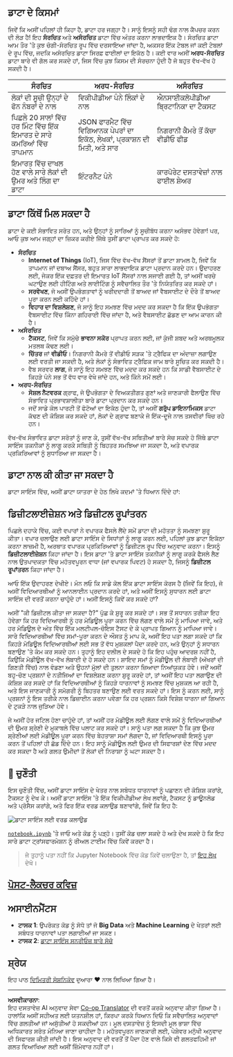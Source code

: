 <!--
CO_OP_TRANSLATOR_METADATA:
{
  "original_hash": "a0516588d172f82f35f7a0d4a001e5d0",
  "translation_date": "2025-09-06T08:19:39+00:00",
  "source_file": "1-Introduction/01-defining-data-science/README.md",
  "language_code": "pa"
}
-->
## ਡਾਟਾ ਦੇ ਕਿਸਮਾਂ

ਜਿਵੇਂ ਕਿ ਅਸੀਂ ਪਹਿਲਾਂ ਹੀ ਕਿਹਾ ਹੈ, ਡਾਟਾ ਹਰ ਜਗ੍ਹਾ ਹੈ। ਸਾਨੂੰ ਇਸਨੂੰ ਸਹੀ ਢੰਗ ਨਾਲ ਕੈਪਚਰ ਕਰਨ ਦੀ ਲੋੜ ਹੈ! ਇਹ **ਸੰਰਚਿਤ** ਅਤੇ **ਅਸੰਰਚਿਤ** ਡਾਟਾ ਵਿੱਚ ਅੰਤਰ ਕਰਨਾ ਲਾਭਦਾਇਕ ਹੈ। ਸੰਰਚਿਤ ਡਾਟਾ ਆਮ ਤੌਰ 'ਤੇ ਕੁਝ ਚੰਗੀ-ਸੰਰਚਿਤ ਰੂਪ ਵਿੱਚ ਦਰਸਾਇਆ ਜਾਂਦਾ ਹੈ, ਅਕਸਰ ਇੱਕ ਟੇਬਲ ਜਾਂ ਕਈ ਟੇਬਲਾਂ ਦੇ ਰੂਪ ਵਿੱਚ, ਜਦਕਿ ਅਸੰਰਚਿਤ ਡਾਟਾ ਸਿਰਫ਼ ਫਾਈਲਾਂ ਦਾ ਇਕੱਠ ਹੈ। ਕਈ ਵਾਰ ਅਸੀਂ **ਅਰਧ-ਸੰਰਚਿਤ** ਡਾਟਾ ਬਾਰੇ ਵੀ ਗੱਲ ਕਰ ਸਕਦੇ ਹਾਂ, ਜਿਸ ਵਿੱਚ ਕੁਝ ਕਿਸਮ ਦੀ ਸੰਰਚਨਾ ਹੁੰਦੀ ਹੈ ਜੋ ਬਹੁਤ ਵੱਖ-ਵੱਖ ਹੋ ਸਕਦੀ ਹੈ।

| ਸੰਰਚਿਤ                                                                   | ਅਰਧ-ਸੰਰਚਿਤ                                                                                  | ਅਸੰਰਚਿਤ                            |
| -------------------------------------------------------------------------- | -------------------------------------------------------------------------------------------- | ----------------------------------- |
| ਲੋਕਾਂ ਦੀ ਸੂਚੀ ਉਨ੍ਹਾਂ ਦੇ ਫੋਨ ਨੰਬਰਾਂ ਦੇ ਨਾਲ                                 | ਵਿਕੀਪੀਡੀਆ ਪੰਨੇ ਲਿੰਕਾਂ ਦੇ ਨਾਲ                                                                  | ਐਨਸਾਈਕਲੋਪੀਡੀਆ ਬ੍ਰਿਟਾਨਿਕਾ ਦਾ ਟੈਕਸਟ |
| ਪਿਛਲੇ 20 ਸਾਲਾਂ ਵਿੱਚ ਹਰ ਮਿੰਟ ਵਿੱਚ ਇੱਕ ਇਮਾਰਤ ਦੇ ਸਾਰੇ ਕਮਰਿਆਂ ਵਿੱਚ ਤਾਪਮਾਨ   | JSON ਫਾਰਮੈਟ ਵਿੱਚ ਵਿਗਿਆਨਕ ਪੇਪਰਾਂ ਦਾ ਇਕੱਠ, ਲੇਖਕਾਂ, ਪ੍ਰਕਾਸ਼ਨ ਦੀ ਮਿਤੀ, ਅਤੇ ਸਾਰ                                                        | ਨਿਗਰਾਨੀ ਕੈਮਰੇ ਤੋਂ ਕੱਚਾ ਵੀਡੀਓ ਫੀਡ     |
| ਇਮਾਰਤ ਵਿੱਚ ਦਾਖਲ ਹੋਣ ਵਾਲੇ ਸਾਰੇ ਲੋਕਾਂ ਦੀ ਉਮਰ ਅਤੇ ਲਿੰਗ ਦਾ ਡਾਟਾ               | ਇੰਟਰਨੈਟ ਪੰਨੇ                                                                                 | ਕਾਰਪੋਰੇਟ ਦਸਤਾਵੇਜ਼ਾਂ ਨਾਲ ਫਾਈਲ ਸ਼ੇਅਰ |

## ਡਾਟਾ ਕਿੱਥੋਂ ਮਿਲ ਸਕਦਾ ਹੈ

ਡਾਟਾ ਦੇ ਕਈ ਸੰਭਾਵਿਤ ਸਰੋਤ ਹਨ, ਅਤੇ ਉਨ੍ਹਾਂ ਨੂੰ ਸਾਰਿਆਂ ਨੂੰ ਸੂਚੀਬੱਧ ਕਰਨਾ ਅਸੰਭਵ ਹੋਵੇਗਾ! ਪਰ, ਆਓ ਕੁਝ ਆਮ ਜਗ੍ਹਾਂ ਦਾ ਜ਼ਿਕਰ ਕਰੀਏ ਜਿੱਥੇ ਤੁਸੀਂ ਡਾਟਾ ਪ੍ਰਾਪਤ ਕਰ ਸਕਦੇ ਹੋ:

* **ਸੰਰਚਿਤ**
  - **Internet of Things** (IoT), ਜਿਸ ਵਿੱਚ ਵੱਖ-ਵੱਖ ਸੈਂਸਰਾਂ ਤੋਂ ਡਾਟਾ ਸ਼ਾਮਲ ਹੈ, ਜਿਵੇਂ ਕਿ ਤਾਪਮਾਨ ਜਾਂ ਦਬਾਅ ਸੈਂਸਰ, ਬਹੁਤ ਸਾਰਾ ਲਾਭਦਾਇਕ ਡਾਟਾ ਪ੍ਰਦਾਨ ਕਰਦੇ ਹਨ। ਉਦਾਹਰਣ ਲਈ, ਜੇਕਰ ਇੱਕ ਦਫ਼ਤਰ ਦੀ ਇਮਾਰਤ IoT ਸੈਂਸਰਾਂ ਨਾਲ ਸਜਾਈ ਗਈ ਹੈ, ਤਾਂ ਅਸੀਂ ਖਰਚੇ ਘਟਾਉਣ ਲਈ ਹੀਟਿੰਗ ਅਤੇ ਲਾਈਟਿੰਗ ਨੂੰ ਸਵੈਚਾਲਿਤ ਤੌਰ 'ਤੇ ਨਿਯੰਤਰਿਤ ਕਰ ਸਕਦੇ ਹਾਂ।
  - **ਸਰਵੇਖਣ**, ਜੋ ਅਸੀਂ ਉਪਭੋਗਤਾਵਾਂ ਨੂੰ ਖਰੀਦਦਾਰੀ ਤੋਂ ਬਾਅਦ ਜਾਂ ਵੈਬਸਾਈਟ ਦੇ ਦੌਰੇ ਤੋਂ ਬਾਅਦ ਪੂਰਾ ਕਰਨ ਲਈ ਕਹਿੰਦੇ ਹਾਂ।
  - **ਵਿਹਾਰ ਦਾ ਵਿਸ਼ਲੇਸ਼ਣ**, ਜੋ ਸਾਨੂੰ ਇਹ ਸਮਝਣ ਵਿੱਚ ਮਦਦ ਕਰ ਸਕਦਾ ਹੈ ਕਿ ਇੱਕ ਉਪਭੋਗਤਾ ਵੈਬਸਾਈਟ ਵਿੱਚ ਕਿੰਨਾ ਗਹਿਰਾਈ ਵਿੱਚ ਜਾਂਦਾ ਹੈ, ਅਤੇ ਵੈਬਸਾਈਟ ਛੱਡਣ ਦਾ ਆਮ ਕਾਰਨ ਕੀ ਹੈ।
* **ਅਸੰਰਚਿਤ**
  - **ਟੈਕਸਟ**, ਜਿਵੇਂ ਕਿ ਸਮੁੱਚੇ **ਭਾਵਨਾ ਸਕੋਰ** ਪ੍ਰਾਪਤ ਕਰਨ ਲਈ, ਜਾਂ ਕੁੰਜੀ ਸ਼ਬਦ ਅਤੇ ਅਰਥਮੂਲਕ ਮਤਲਬ ਕੱਢਣ ਲਈ।
  - **ਚਿੱਤਰ** ਜਾਂ **ਵੀਡੀਓ**। ਨਿਗਰਾਨੀ ਕੈਮਰੇ ਤੋਂ ਵੀਡੀਓ ਸੜਕ 'ਤੇ ਟ੍ਰੈਫਿਕ ਦਾ ਅੰਦਾਜ਼ਾ ਲਗਾਉਣ ਲਈ ਵਰਤੀ ਜਾ ਸਕਦੀ ਹੈ, ਅਤੇ ਲੋਕਾਂ ਨੂੰ ਸੰਭਾਵਿਤ ਟ੍ਰੈਫਿਕ ਜਾਮ ਬਾਰੇ ਸੂਚਿਤ ਕਰ ਸਕਦੀ ਹੈ।
  - ਵੈਬ ਸਰਵਰ **ਲਾਗ**, ਜੋ ਸਾਨੂੰ ਇਹ ਸਮਝਣ ਵਿੱਚ ਮਦਦ ਕਰ ਸਕਦੇ ਹਨ ਕਿ ਸਾਡੀ ਵੈਬਸਾਈਟ ਦੇ ਕਿਹੜੇ ਪੰਨੇ ਸਭ ਤੋਂ ਵੱਧ ਵਾਰ ਵੇਖੇ ਜਾਂਦੇ ਹਨ, ਅਤੇ ਕਿੰਨੇ ਸਮੇਂ ਲਈ।
* **ਅਰਧ-ਸੰਰਚਿਤ**
  - **ਸੋਸ਼ਲ ਨੈਟਵਰਕ** ਗ੍ਰਾਫ, ਜੋ ਉਪਭੋਗਤਾ ਦੇ ਵਿਅਕਤੀਗਤ ਗੁਣਾਂ ਅਤੇ ਜਾਣਕਾਰੀ ਫੈਲਾਉਣ ਵਿੱਚ ਸੰਭਾਵਿਤ ਪ੍ਰਭਾਵਸ਼ਾਲੀਤਾ ਬਾਰੇ ਡਾਟਾ ਪ੍ਰਦਾਨ ਕਰ ਸਕਦੇ ਹਨ।
  - ਜਦੋਂ ਸਾਡੇ ਕੋਲ ਪਾਰਟੀ ਤੋਂ ਫੋਟੋਆਂ ਦਾ ਇਕੱਠ ਹੁੰਦਾ ਹੈ, ਤਾਂ ਅਸੀਂ **ਗਰੁੱਪ ਡਾਇਨਾਮਿਕਸ** ਡਾਟਾ ਕੱਢਣ ਦੀ ਕੋਸ਼ਿਸ਼ ਕਰ ਸਕਦੇ ਹਾਂ, ਲੋਕਾਂ ਦੇ ਗ੍ਰਾਫ ਬਣਾਕੇ ਜੋ ਇੱਕ-ਦੂਜੇ ਨਾਲ ਤਸਵੀਰਾਂ ਖਿੱਚ ਰਹੇ ਹਨ।

ਵੱਖ-ਵੱਖ ਸੰਭਾਵਿਤ ਡਾਟਾ ਸਰੋਤਾਂ ਨੂੰ ਜਾਣ ਕੇ, ਤੁਸੀਂ ਵੱਖ-ਵੱਖ ਸਥਿਤੀਆਂ ਬਾਰੇ ਸੋਚ ਸਕਦੇ ਹੋ ਜਿੱਥੇ ਡਾਟਾ ਸਾਇੰਸ ਤਕਨੀਕਾਂ ਨੂੰ ਲਾਗੂ ਕਰਕੇ ਸਥਿਤੀ ਨੂੰ ਬਿਹਤਰ ਸਮਝਿਆ ਜਾ ਸਕਦਾ ਹੈ, ਅਤੇ ਵਪਾਰਕ ਪ੍ਰਕਿਰਿਆਵਾਂ ਨੂੰ ਸੁਧਾਰਿਆ ਜਾ ਸਕਦਾ ਹੈ।

## ਡਾਟਾ ਨਾਲ ਕੀ ਕੀਤਾ ਜਾ ਸਕਦਾ ਹੈ

ਡਾਟਾ ਸਾਇੰਸ ਵਿੱਚ, ਅਸੀਂ ਡਾਟਾ ਯਾਤਰਾ ਦੇ ਹੇਠ ਲਿਖੇ ਕਦਮਾਂ 'ਤੇ ਧਿਆਨ ਦਿੰਦੇ ਹਾਂ:

## ਡਿਜ਼ੀਟਲਾਈਜ਼ੇਸ਼ਨ ਅਤੇ ਡਿਜ਼ੀਟਲ ਰੂਪਾਂਤਰਨ

ਪਿਛਲੇ ਦਹਾਕੇ ਵਿੱਚ, ਕਈ ਵਪਾਰਾਂ ਨੇ ਵਪਾਰਕ ਫੈਸਲੇ ਲੈਂਦੇ ਸਮੇਂ ਡਾਟਾ ਦੀ ਮਹੱਤਤਾ ਨੂੰ ਸਮਝਣਾ ਸ਼ੁਰੂ ਕੀਤਾ। ਵਪਾਰ ਚਲਾਉਣ ਲਈ ਡਾਟਾ ਸਾਇੰਸ ਦੇ ਸਿਧਾਂਤਾਂ ਨੂੰ ਲਾਗੂ ਕਰਨ ਲਈ, ਪਹਿਲਾਂ ਕੁਝ ਡਾਟਾ ਇਕੱਠਾ ਕਰਨਾ ਲਾਜ਼ਮੀ ਹੈ, ਅਰਥਾਤ ਵਪਾਰਕ ਪ੍ਰਕਿਰਿਆਵਾਂ ਨੂੰ ਡਿਜ਼ੀਟਲ ਰੂਪ ਵਿੱਚ ਅਨੁਵਾਦ ਕਰਨਾ। ਇਸਨੂੰ **ਡਿਜ਼ੀਟਲਾਈਜ਼ੇਸ਼ਨ** ਕਿਹਾ ਜਾਂਦਾ ਹੈ। ਇਸ ਡਾਟਾ 'ਤੇ ਡਾਟਾ ਸਾਇੰਸ ਤਕਨੀਕਾਂ ਨੂੰ ਲਾਗੂ ਕਰਕੇ ਫੈਸਲੇ ਲੈਣ ਨਾਲ ਉਤਪਾਦਕਤਾ ਵਿੱਚ ਮਹੱਤਵਪੂਰਨ ਵਾਧਾ (ਜਾਂ ਵਪਾਰਕ ਪਿਵਟ) ਹੋ ਸਕਦਾ ਹੈ, ਜਿਸਨੂੰ **ਡਿਜ਼ੀਟਲ ਰੂਪਾਂਤਰਨ** ਕਿਹਾ ਜਾਂਦਾ ਹੈ।

ਆਓ ਇੱਕ ਉਦਾਹਰਣ ਦੇਖੀਏ। ਮੰਨ ਲਓ ਕਿ ਸਾਡੇ ਕੋਲ ਇੱਕ ਡਾਟਾ ਸਾਇੰਸ ਕੋਰਸ ਹੈ (ਜਿਵੇਂ ਕਿ ਇਹ), ਜੋ ਅਸੀਂ ਵਿਦਿਆਰਥੀਆਂ ਨੂੰ ਆਨਲਾਈਨ ਪ੍ਰਦਾਨ ਕਰਦੇ ਹਾਂ, ਅਤੇ ਅਸੀਂ ਇਸਨੂੰ ਸੁਧਾਰਨ ਲਈ ਡਾਟਾ ਸਾਇੰਸ ਦੀ ਵਰਤੋਂ ਕਰਨਾ ਚਾਹੁੰਦੇ ਹਾਂ। ਅਸੀਂ ਇਸਨੂੰ ਕਿਵੇਂ ਕਰ ਸਕਦੇ ਹਾਂ?

ਅਸੀਂ "ਕੀ ਡਿਜ਼ੀਟਲ ਕੀਤਾ ਜਾ ਸਕਦਾ ਹੈ?" ਪੁੱਛ ਕੇ ਸ਼ੁਰੂ ਕਰ ਸਕਦੇ ਹਾਂ। ਸਭ ਤੋਂ ਸਧਾਰਨ ਤਰੀਕਾ ਇਹ ਹੋਵੇਗਾ ਕਿ ਹਰ ਵਿਦਿਆਰਥੀ ਨੂੰ ਹਰ ਮੋਡਿਊਲ ਪੂਰਾ ਕਰਨ ਵਿੱਚ ਲੱਗਣ ਵਾਲੇ ਸਮੇਂ ਨੂੰ ਮਾਪਿਆ ਜਾਵੇ, ਅਤੇ ਹਰ ਮੋਡਿਊਲ ਦੇ ਅੰਤ ਵਿੱਚ ਇੱਕ ਮਲਟੀਪਲ-ਚੋਇਸ ਟੈਸਟ ਦੇ ਕੇ ਪ੍ਰਾਪਤ ਗਿਆਨ ਨੂੰ ਮਾਪਿਆ ਜਾਵੇ। ਸਾਰੇ ਵਿਦਿਆਰਥੀਆਂ ਵਿੱਚ ਸਮਾਂ-ਪੂਰਾ ਕਰਨ ਦੇ ਔਸਤ ਨੂੰ ਮਾਪ ਕੇ, ਅਸੀਂ ਇਹ ਪਤਾ ਲਗਾ ਸਕਦੇ ਹਾਂ ਕਿ ਕਿਹੜੇ ਮੋਡਿਊਲ ਵਿਦਿਆਰਥੀਆਂ ਲਈ ਸਭ ਤੋਂ ਵੱਧ ਮੁਸ਼ਕਲਾਂ ਪੈਦਾ ਕਰਦੇ ਹਨ, ਅਤੇ ਉਨ੍ਹਾਂ ਨੂੰ ਸਧਾਰਨ ਬਣਾਉਣ 'ਤੇ ਕੰਮ ਕਰ ਸਕਦੇ ਹਨ।
ਤੁਹਾਨੂੰ ਇਹ ਦਲੀਲ ਦੇ ਸਕਦੇ ਹੋ ਕਿ ਇਹ ਪਹੁੰਚ ਆਦਰਸ਼ ਨਹੀਂ ਹੈ, ਕਿਉਂਕਿ ਮੋਡੀਊਲ ਵੱਖ-ਵੱਖ ਲੰਬਾਈ ਦੇ ਹੋ ਸਕਦੇ ਹਨ। ਸ਼ਾਇਦ ਸਮਾਂ ਨੂੰ ਮੋਡੀਊਲ ਦੀ ਲੰਬਾਈ (ਅੱਖਰਾਂ ਦੀ ਗਿਣਤੀ ਵਿੱਚ) ਨਾਲ ਵੰਡਣਾ ਅਤੇ ਉਹਨਾਂ ਮੁੱਲਾਂ ਦੀ ਤੁਲਨਾ ਕਰਨਾ ਜ਼ਿਆਦਾ ਨਿਆਂਯੁਕਤ ਹੋਵੇ।
ਜਦੋਂ ਅਸੀਂ ਬਹੁ-ਚੋਣ ਪ੍ਰਸ਼ਨਾਂ ਦੇ ਨਤੀਜਿਆਂ ਦਾ ਵਿਸ਼ਲੇਸ਼ਣ ਕਰਨਾ ਸ਼ੁਰੂ ਕਰਦੇ ਹਾਂ, ਤਾਂ ਅਸੀਂ ਇਹ ਪਤਾ ਲਗਾਉਣ ਦੀ ਕੋਸ਼ਿਸ਼ ਕਰ ਸਕਦੇ ਹਾਂ ਕਿ ਵਿਦਿਆਰਥੀਆਂ ਨੂੰ ਕਿਹੜੇ ਧਾਰਨਾਵਾਂ ਨੂੰ ਸਮਝਣ ਵਿੱਚ ਮੁਸ਼ਕਲ ਆ ਰਹੀ ਹੈ, ਅਤੇ ਇਸ ਜਾਣਕਾਰੀ ਨੂੰ ਸਮੱਗਰੀ ਨੂੰ ਬਿਹਤਰ ਬਣਾਉਣ ਲਈ ਵਰਤ ਸਕਦੇ ਹਾਂ। ਇਸ ਨੂੰ ਕਰਨ ਲਈ, ਸਾਨੂੰ ਪ੍ਰਸ਼ਨਾਂ ਨੂੰ ਇਸ ਤਰੀਕੇ ਨਾਲ ਡਿਜ਼ਾਈਨ ਕਰਨਾ ਪਵੇਗਾ ਕਿ ਹਰ ਪ੍ਰਸ਼ਨ ਕਿਸੇ ਵਿਸ਼ੇਸ਼ ਧਾਰਨਾ ਜਾਂ ਗਿਆਨ ਦੇ ਟੁਕੜੇ ਨਾਲ ਜੁੜਿਆ ਹੋਵੇ।

ਜੇ ਅਸੀਂ ਹੋਰ ਜਟਿਲ ਹੋਣਾ ਚਾਹੁੰਦੇ ਹਾਂ, ਤਾਂ ਅਸੀਂ ਹਰ ਮੋਡੀਊਲ ਲਈ ਲੱਗਣ ਵਾਲੇ ਸਮੇਂ ਨੂੰ ਵਿਦਿਆਰਥੀਆਂ ਦੀ ਉਮਰ ਸ਼੍ਰੇਣੀ ਦੇ ਮੁਕਾਬਲੇ ਵਿੱਚ ਪਲਾਟ ਕਰ ਸਕਦੇ ਹਾਂ। ਸਾਨੂੰ ਪਤਾ ਲਗ ਸਕਦਾ ਹੈ ਕਿ ਕੁਝ ਉਮਰ ਸ਼੍ਰੇਣੀਆਂ ਲਈ ਮੋਡੀਊਲ ਪੂਰਾ ਕਰਨ ਵਿੱਚ ਬੇਹਤਾਸ਼ਾ ਸਮਾਂ ਲੱਗਦਾ ਹੈ, ਜਾਂ ਵਿਦਿਆਰਥੀ ਇਸਨੂੰ ਪੂਰਾ ਕਰਨ ਤੋਂ ਪਹਿਲਾਂ ਹੀ ਛੱਡ ਦਿੰਦੇ ਹਨ। ਇਹ ਸਾਨੂੰ ਮੋਡੀਊਲ ਲਈ ਉਮਰ ਦੀ ਸਿਫਾਰਸ਼ਾਂ ਦੇਣ ਵਿੱਚ ਮਦਦ ਕਰ ਸਕਦਾ ਹੈ ਅਤੇ ਗਲਤ ਉਮੀਦਾਂ ਤੋਂ ਲੋਕਾਂ ਦੀ ਨਿਰਾਸ਼ਾ ਨੂੰ ਘਟਾ ਸਕਦਾ ਹੈ।

## 🚀 ਚੁਣੌਤੀ

ਇਸ ਚੁਣੌਤੀ ਵਿੱਚ, ਅਸੀਂ ਡਾਟਾ ਸਾਇੰਸ ਦੇ ਖੇਤਰ ਨਾਲ ਸਬੰਧਤ ਧਾਰਨਾਵਾਂ ਨੂੰ ਪਛਾਣਨ ਦੀ ਕੋਸ਼ਿਸ਼ ਕਰਾਂਗੇ, ਟੈਕਸਟ ਨੂੰ ਦੇਖ ਕੇ। ਅਸੀਂ ਡਾਟਾ ਸਾਇੰਸ 'ਤੇ ਇੱਕ ਵਿਕੀਪੀਡੀਆ ਲੇਖ ਲਵਾਂਗੇ, ਟੈਕਸਟ ਨੂੰ ਡਾਊਨਲੋਡ ਅਤੇ ਪ੍ਰੋਸੈਸ ਕਰਾਂਗੇ, ਅਤੇ ਫਿਰ ਇੱਕ ਵਰਡ ਕਲਾਉਡ ਬਣਾਵਾਂਗੇ, ਜਿਵੇਂ ਕਿ ਇਹ ਹੈ:

![ਡਾਟਾ ਸਾਇੰਸ ਲਈ ਵਰਡ ਕਲਾਉਡ](../../../../1-Introduction/01-defining-data-science/images/ds_wordcloud.png)

[`notebook.ipynb`](../../../../../../../../../1-Introduction/01-defining-data-science/notebook.ipynb ':ignore') 'ਤੇ ਜਾਓ ਅਤੇ ਕੋਡ ਨੂੰ ਪੜ੍ਹੋ। ਤੁਸੀਂ ਕੋਡ ਚਲਾ ਸਕਦੇ ਹੋ ਅਤੇ ਦੇਖ ਸਕਦੇ ਹੋ ਕਿ ਇਹ ਸਾਰੇ ਡਾਟਾ ਟ੍ਰਾਂਸਫਾਰਮੇਸ਼ਨ ਨੂੰ ਰੀਅਲ ਟਾਈਮ ਵਿੱਚ ਕਿਵੇਂ ਕਰਦਾ ਹੈ।

> ਜੇ ਤੁਹਾਨੂੰ ਪਤਾ ਨਹੀਂ ਕਿ Jupyter Notebook ਵਿੱਚ ਕੋਡ ਕਿਵੇਂ ਚਲਾਉਣਾ ਹੈ, ਤਾਂ [ਇਹ ਲੇਖ](https://soshnikov.com/education/how-to-execute-notebooks-from-github/) ਦੇਖੋ।

## [ਪੋਸਟ-ਲੈਕਚਰ ਕਵਿਜ਼](https://ff-quizzes.netlify.app/en/ds/quiz/1)

## ਅਸਾਈਨਮੈਂਟਸ

* **ਟਾਸਕ 1**: ਉਪਰੋਕਤ ਕੋਡ ਨੂੰ ਸੋਧੋ ਤਾਂ ਜੋ **Big Data** ਅਤੇ **Machine Learning** ਦੇ ਖੇਤਰਾਂ ਲਈ ਸਬੰਧਤ ਧਾਰਨਾਵਾਂ ਪਤਾ ਲਗਾਈਆਂ ਜਾ ਸਕਣ।
* **ਟਾਸਕ 2**: [ਡਾਟਾ ਸਾਇੰਸ ਸਨਰੀਓਜ਼ ਬਾਰੇ ਸੋਚੋ](assignment.md)

## ਸ਼੍ਰੇਯ

ਇਹ ਪਾਠ [ਦਿਮਿਤਰੀ ਸੋਸ਼ਨਿਕੋਵ](http://soshnikov.com) ਦੁਆਰਾ ♥️ ਨਾਲ ਲਿਖਿਆ ਗਿਆ ਹੈ।

---

**ਅਸਵੀਕਾਰਨਾ**:  
ਇਹ ਦਸਤਾਵੇਜ਼ AI ਅਨੁਵਾਦ ਸੇਵਾ [Co-op Translator](https://github.com/Azure/co-op-translator) ਦੀ ਵਰਤੋਂ ਕਰਕੇ ਅਨੁਵਾਦ ਕੀਤਾ ਗਿਆ ਹੈ। ਹਾਲਾਂਕਿ ਅਸੀਂ ਸਹੀਅਤ ਲਈ ਯਤਨਸ਼ੀਲ ਹਾਂ, ਕਿਰਪਾ ਕਰਕੇ ਧਿਆਨ ਦਿਓ ਕਿ ਸਵੈਚਾਲਿਤ ਅਨੁਵਾਦਾਂ ਵਿੱਚ ਗਲਤੀਆਂ ਜਾਂ ਅਸੁੱਤੀਆਂ ਹੋ ਸਕਦੀਆਂ ਹਨ। ਮੂਲ ਦਸਤਾਵੇਜ਼ ਨੂੰ ਇਸਦੀ ਮੂਲ ਭਾਸ਼ਾ ਵਿੱਚ ਅਧਿਕਾਰਤ ਸਰੋਤ ਮੰਨਿਆ ਜਾਣਾ ਚਾਹੀਦਾ ਹੈ। ਮਹੱਤਵਪੂਰਨ ਜਾਣਕਾਰੀ ਲਈ, ਪੇਸ਼ੇਵਰ ਮਨੁੱਖੀ ਅਨੁਵਾਦ ਦੀ ਸਿਫਾਰਸ਼ ਕੀਤੀ ਜਾਂਦੀ ਹੈ। ਇਸ ਅਨੁਵਾਦ ਦੀ ਵਰਤੋਂ ਤੋਂ ਪੈਦਾ ਹੋਣ ਵਾਲੇ ਕਿਸੇ ਵੀ ਗਲਤਫਹਿਮੀ ਜਾਂ ਗਲਤ ਵਿਆਖਿਆ ਲਈ ਅਸੀਂ ਜ਼ਿੰਮੇਵਾਰ ਨਹੀਂ ਹਾਂ।